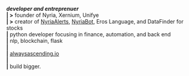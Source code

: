 <p>
  <b><i>developer and entreprenuer</i></b><br>
  <b>| ></b> founder of Nyria, Xernium, Unifye<br>
  <b>| ></b> creator of <a href='https://twitter.com/nyriaalerts'>NyriaAlerts</a>, <a href='https://twitter.com/botnyria'>NyriaBot</a>, <a href'/Eros'>Eros Language</a>, and DataFinder for stocks<br>
<b>|</b> python developer focusing in finance, automation, and back end<br>
<b>|</b> nlp, blockchain, flask<br>
<b>|</b> <br>
<b>|</b> <a href='https://www.alwaysascending.io'>alwaysascending.io</a><br>
<b>|</b> <br>
<b>|</b> build bigger.<br>
</p>
